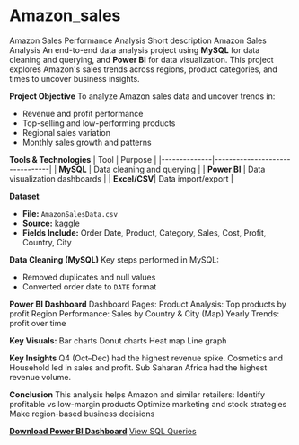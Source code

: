 # Amazon_sales
Amazon Sales Performance Analysis 
Short description
Amazon Sales Analysis An end-to-end data analysis project using **MySQL** for data cleaning and querying, and **Power BI** for data visualization. This project explores Amazon's sales trends across regions, product categories, and times to uncover business insights.

**Project Objective**
To analyze Amazon sales data and uncover trends in:
- Revenue and profit performance
- Top-selling and low-performing products
- Regional sales variation
- Monthly sales growth and patterns

**Tools & Technologies**
| Tool         | Purpose                        |
|--------------|--------------------------------|
| **MySQL**    | Data cleaning and querying     |
| **Power BI** | Data visualization dashboards  |
| **Excel/CSV**| Data import/export             |

**Dataset**
- **File:** `AmazonSalesData.csv`
- **Source:** kaggle
- **Fields Include:** Order Date, Product, Category, Sales, Cost, Profit, Country, City

**Data Cleaning (MySQL)**
Key steps performed in MySQL:
- Removed duplicates and null values
- Converted order date to `DATE` format

 **Power BI Dashboard**
Dashboard Pages:
Product Analysis: Top products by profit
Region Performance: Sales by Country & City (Map)
Yearly Trends: profit over time

**Key Visuals:**
Bar charts
Donut charts
Heat map
Line graph

 **Key Insights**
Q4 (Oct–Dec) had the highest revenue spike.
Cosmetics and Household led in sales and profit.
 Sub Saharan Africa had the highest revenue volume.
 

**Conclusion**
This analysis helps Amazon and similar retailers:
Identify profitable vs low-margin products
Optimize marketing and stock strategies
Make region-based business decisions

**[Download Power BI Dashboard](Amazon_sales.pbix)**
[View SQL Queries](Amazon_sales.sql)




